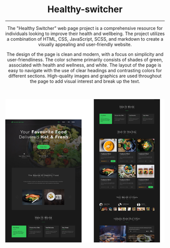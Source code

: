 <h1 align="center">Healthy-switcher</h1>

<hr />

<p align="center">
    The "Healthy Switcher" web page project is a comprehensive resource for individuals looking to improve their health and wellbeing. The project utilizes a combination of HTML, CSS, JavaScript, SCSS, and markdown to create a visually appealing and user-friendly website.
</p>

<p align="center">
    The design of the page is clean and modern, with a focus on simplicity and user-friendliness. The color scheme primarily consists of shades of green, associated with health and wellness, and white. The layout of the page is easy to navigate with the use of clear headings and contrasting colors for different sections. High-quality images and graphics are used throughout the page to add visual interest and break up the text.
</p>

<br />
<br />

<img align="center" alt="preview web page" src="./img/background/Preview.jpg"/>